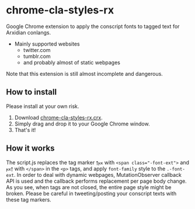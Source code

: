 # chrome-cla-styles-rx
Google Chrome extension to apply the conscript fonts to tagged text for Arxidian conlangs.

- Mainly supported websites
	- twitter.com
	- tumblr.com
	- and probably almost of static webpages

Note that this extension is still almost incomplete and dangerous.

## How to install
Please install at your own risk.

1. Download [chrome-cla-styles-rx.crx](https://github.com/qothr/chrome-cla-styles-rx/blob/master/chrome-cla-styles-rx.crx).
2. Simply drag and drop it to your Google Chrome window.
3. That's it!

## How it works
The script.js replaces the tag marker `𐍊𐍂𐍇` with `<span class="-font-ext">` and `𐍂𐍇𐍊` with `</span>` in the `<p>` tags, and apply `font-family` style to the `.-font-ext`. In order to deal with dynamic webpages, MutationObserver callback API is used and the callback performs replacement per page body change. As you see, when tags are not closed, the entire page style might be broken. Please be careful in tweeting/posting your conscript texts with these tag markers.
